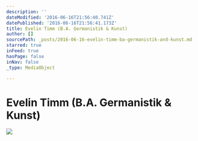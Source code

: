 ```yaml
---
description: ''
dateModified: '2016-06-16T21:56:40.741Z'
datePublished: '2016-06-16T21:56:41.173Z'
title: Evelin Timm (B.A. Germanistik & Kunst)
author: []
sourcePath: _posts/2016-06-16-evelin-timm-ba-germanistik-and-kunst.md
starred: true
inFeed: true
hasPage: false
inNav: false
_type: MediaObject

---
```

# Evelin Timm (B.A. Germanistik & Kunst)
![](https://the-grid-user-content.s3-us-west-2.amazonaws.com/5ca98b24-27fd-41d6-b617-897e35c7a0ce.jpg)